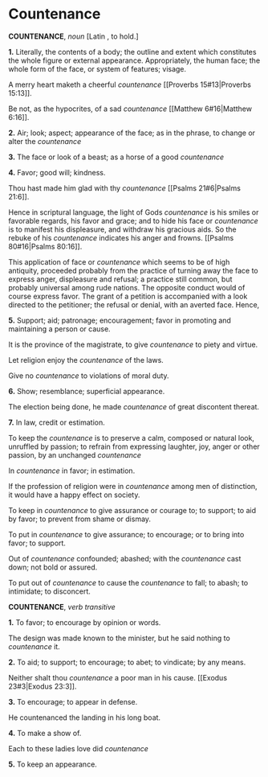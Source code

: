 # Countenance

**COUNTENANCE**, _noun_ \[Latin , to hold.\]

**1.** Literally, the contents of a body; the outline and extent which constitutes the whole figure or external appearance. Appropriately, the human face; the whole form of the face, or system of features; visage.

A merry heart maketh a cheerful _countenance_ [[Proverbs 15#13|Proverbs 15:13]].

Be not, as the hypocrites, of a sad _countenance_ [[Matthew 6#16|Matthew 6:16]].

**2.** Air; look; aspect; appearance of the face; as in the phrase, to change or alter the _countenance_

**3.** The face or look of a beast; as a horse of a good _countenance_

**4.** Favor; good will; kindness.

Thou hast made him glad with thy _countenance_ [[Psalms 21#6|Psalms 21:6]].

Hence in scriptural language, the light of Gods _countenance_ is his smiles or favorable regards, his favor and grace; and to hide his face or _countenance_ is to manifest his displeasure, and withdraw his gracious aids. So the rebuke of his _countenance_ indicates his anger and frowns. [[Psalms 80#16|Psalms 80:16]].

This application of face or _countenance_ which seems to be of high antiquity, proceeded probably from the practice of turning away the face to express anger, displeasure and refusal; a practice still common, but probably universal among rude nations. The opposite conduct would of course express favor. The grant of a petition is accompanied with a look directed to the petitioner; the refusal or denial, with an averted face. Hence,

**5.** Support; aid; patronage; encouragement; favor in promoting and maintaining a person or cause.

It is the province of the magistrate, to give _countenance_ to piety and virtue.

Let religion enjoy the _countenance_ of the laws.

Give no _countenance_ to violations of moral duty.

**6.** Show; resemblance; superficial appearance.

The election being done, he made _countenance_ of great discontent thereat.

**7.** In law, credit or estimation.

To keep the _countenance_ is to preserve a calm, composed or natural look, unruffled by passion; to refrain from expressing laughter, joy, anger or other passion, by an unchanged _countenance_

In _countenance_ in favor; in estimation.

If the profession of religion were in _countenance_ among men of distinction, it would have a happy effect on society.

To keep in _countenance_ to give assurance or courage to; to support; to aid by favor; to prevent from shame or dismay.

To put in _countenance_ to give assurance; to encourage; or to bring into favor; to support.

Out of _countenance_ confounded; abashed; with the _countenance_ cast down; not bold or assured.

To put out of _countenance_ to cause the _countenance_ to fall; to abash; to intimidate; to disconcert.

**COUNTENANCE**, _verb transitive_

**1.** To favor; to encourage by opinion or words.

The design was made known to the minister, but he said nothing to _countenance_ it.

**2.** To aid; to support; to encourage; to abet; to vindicate; by any means.

Neither shalt thou _countenance_ a poor man in his cause. [[Exodus 23#3|Exodus 23:3]].

**3.** To encourage; to appear in defense.

He countenanced the landing in his long boat.

**4.** To make a show of.

Each to these ladies love did _countenance_

**5.** To keep an appearance.